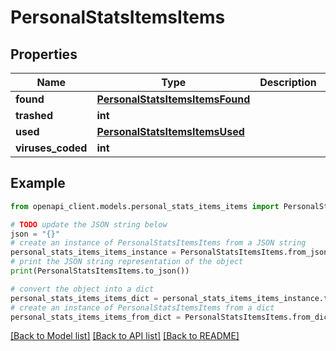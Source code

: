 # PersonalStatsItemsItems


## Properties

Name | Type | Description | Notes
------------ | ------------- | ------------- | -------------
**found** | [**PersonalStatsItemsItemsFound**](PersonalStatsItemsItemsFound.md) |  | 
**trashed** | **int** |  | 
**used** | [**PersonalStatsItemsItemsUsed**](PersonalStatsItemsItemsUsed.md) |  | 
**viruses_coded** | **int** |  | 

## Example

```python
from openapi_client.models.personal_stats_items_items import PersonalStatsItemsItems

# TODO update the JSON string below
json = "{}"
# create an instance of PersonalStatsItemsItems from a JSON string
personal_stats_items_items_instance = PersonalStatsItemsItems.from_json(json)
# print the JSON string representation of the object
print(PersonalStatsItemsItems.to_json())

# convert the object into a dict
personal_stats_items_items_dict = personal_stats_items_items_instance.to_dict()
# create an instance of PersonalStatsItemsItems from a dict
personal_stats_items_items_from_dict = PersonalStatsItemsItems.from_dict(personal_stats_items_items_dict)
```
[[Back to Model list]](../README.md#documentation-for-models) [[Back to API list]](../README.md#documentation-for-api-endpoints) [[Back to README]](../README.md)


